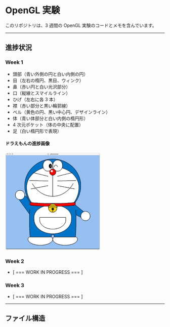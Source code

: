 # OpenGL 実験

このリポジトリは、3 週間の OpenGL 実験のコードとメモを含んでいます。

---

## 進捗状況

### Week 1

-   頭部（青い外側の円と白い内側の円）
-   目（左右の楕円、黒目、ウィンク）
-   鼻（赤い円と白い光沢部分）
-   口（縦線とスマイルライン）
-   ひげ（左右に各 3 本）
-   襟（赤い部分と黒い輪郭線）
-   ベル（黄色の円、黒い中心円、デザインライン）
-   体（青い体部分と白い内側の楕円形）
-   4 次元ポケット（体の中央に配置）
-   足（白い楕円形で表現）

#### ドラえもんの進捗画像

<img src="week-1/doraemon.jpg" alt="Doraemon Progress" width="300">

### Week 2

-   [ === WORK IN PROGRESS === ]

### Week 3

-   [ === WORK IN PROGRESS === ]

---

## ファイル構造
